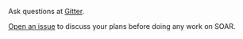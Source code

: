Ask questions at [Gitter](https://gitter.im/xiaomi-dba/soar).

[Open an issue](https://github.com/xiaomi/soar/issues/new) to discuss your plans before doing any work on SOAR.
